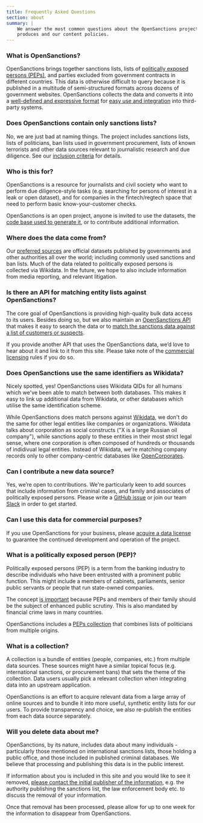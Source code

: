 ```yaml
---
title: Frequently Asked Questions
section: about
summary: |
    We answer the most common questions about the OpenSanctions project, the dataset it
    produces and our content policies.
---
```


### What is OpenSanctions?

OpenSanctions brings together sanctions lists, lists of [politically exposed persons (PEPs)](#peps), and parties excluded from government contracts in different countries. This data is otherwise difficult to query because it is published in a multitude of semi-structured formats across dozens of government websites. OpenSanctions collects the data and converts it into a [well-defined and expressive format](/reference/) for [easy use and integration](/docs/bulk/) into third-party systems.


### Does OpenSanctions contain only sanctions lists?

No, we are just bad at naming things. The project includes sanctions lists, lists of politicians, ban lists used in government procurement, lists of known terrorists and other data sources relevant to journalistic research and due diligence. See our [inclusion criteria](/docs/criteria/) for details.


### Who is this for?

OpenSanctions is a resource for journalists and civil society who want to perform due diligence-style tasks (e.g. searching for persons of interest in a leak or open dataset), and for companies in the fintech/regtech space that need to perform basic know-your-customer checks.

OpenSanctions is an open project, anyone is invited to use the datasets, the [code base used to generate it](https://github.com/opensanctions/opensanctions), or to contribute additional information.


### Where does the data come from?

Our [preferred sources](/docs/criteria/) are official datasets published by governments and other authorities all over the world; including commonly used sanctions and ban lists. Much of the data related to politically exposed persons is collected via Wikidata. In the future, we hope to also include information from media reporting, and relevant litigation.


### <a id="api"></a> Is there an API for matching entity lists against OpenSanctions?

The core goal of OpenSanctions is providing high-quality bulk data access to its users. Besides doing so, but we also maintain an [OpenSanctions API](/api/) that makes it easy to search the data or to [match the sanctions data against a list of customers or suspects](/docs/api/matching/).

If you provide another API that uses the OpenSanctions data, we’d love to hear about it and link to it from this site. Please take note of the [commercial licensing](/licensing/) rules if you do so.


### Does OpenSanctions use the same identifiers as Wikidata?

Nicely spotted, yes! OpenSanctions uses Wikidata QIDs for all humans which we've been able to match between both databases. This makes it easy to link up additional data from Wikidata, or other databases which utilise the same identification scheme.

While OpenSanctions does match persons against [Wikidata](/datasets/wikidata/), we don't do the same for other legal entities like companies or organizations. Wikidata talks about corporation as social constructs ("X is a large Russian oil company"), while sanctions apply to these entities in their most strict legal sense, where one corporation is often composed of hundreds or thousands of indidivual legal entities. Instead of Wikidata, we're matching company records only to other company-centric databases like [OpenCorporates](/datasets/opencorporates/).


### Can I contribute a new data source?

Yes, we’re open to contributions. We're particularly keen to add sources that include information from criminal cases, and family and associates of politically exposed persons. Please write a [GitHub issue](https://github.com/opensanctions/opensanctions/issues/new) or join our team [Slack](/slack/) in order to get started.


### Can I use this data for commercial purposes?

If you use OpenSanctions for your business, please [acquire a data license](/licensing/) to guarantee the continued development and operation of the project.


### <a id="peps"></a> What is a politically exposed person (PEP)?

Politically exposed persons (PEP) is a term from the banking industry to describe individuals
who have been entrusted with a prominent public function. This might include a members of
cabinets, parliaments, senior public servants or people that run state-owned companies.

The concept [is important](https://www.fatf-gafi.org/content/dam/fatf/documents/recommendations/Guidance-PEP-Rec12-22.pdf) because PEPs and members of their family should be the subject of enhanced public scrutiny. This is also mandated by financial crime laws in many countries.

OpenSanctions includes a [PEPs collection](/datasets/peps/) that combines lists of
politicians from multiple origins.


### <a id="collections"></a> What is a collection?

A collection is a bundle of entities (people, companies, etc.) from multiple data sources. These sources might have a similar topical focus (e.g. international sanctions, or procurement bans) that sets the theme of the collection. Data users usually pick a relevant collection when integrating data into an upstream application.

OpenSanctions is an effort to acquire relevant data from a large array of online sources and to bundle it into more useful, synthetic entity lists for our users. To provide transparency and choice, we also re-publish the entities from each data source separately.


### Will you delete data about me?

OpenSanctions, by its nature, includes data about many individuals - particularly those mentioned on international sanctions lists, those holding a public office, and those included in published criminal databases. We believe that processing and publishing this data is in
the public interest.

If information about you is included in this site and you would like to see it removed, [please contact the initial publisher of the information](/docs/delisting/), e.g. the authority publishing the sanctions list, the law enforcement body etc. to discuss the removal of your information. 

Once that removal has been processed, please allow for up to one week for the information to disappear from OpenSanctions.
